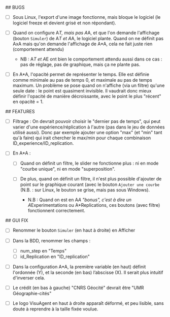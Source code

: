 ## BUGS
- [ ] Sous Linux, l'export d'une image fonctionne, mais bloque le logiciel (le logiciel freeze et devient grisé et non répondant).

 - [ ] Quand on configure A*T, mais pas A*A, et que l'on demande l'affichage (bouton `Simuler`) de A*T et A*A, le logiciel plante. Quand on ne définit pas AxA mais qu'on demande l'affichage de A*A, cela ne fait juste rien (comportement attendu)
	- NB : A*T et A*E ont bien le comportement attendu aussi dans ce cas : pas de réglage, pas de graphique, mais ça ne plante pas.
 
 - [ ] En A*A, l'opacité permet de représenter le temps. Elle est définie comme minimale au pas de temps 0, et maximale au pas de temps maximum. Un problème se pose quand on n'affiche (via un filtre) qu'une seule date : le point est quasiment invisible. Il vaudrait donc mieux définir l'opacité de manière décroissante, avec le point le plus "récent" en opacité = 1.

## FEATURES

- [ ] Filtrage : On devrait pouvoir choisir le "dernier pas de temps", qui peut varier d'une expérience/réplication à l'autre (pas dans le jeu de données utilisé aussi). Donc par exemple ajouter une option "max" (et "min" tant qu'à faire) qui irait chercher le max/min pour chaque combinaison ID_experience/ID_replication.

- [ ] En A*A :
	- [ ] Quand on définit un filtre, le slider ne fonctionne plus : ni en mode "courbe unique", ni en mode "superposition".

    - [ ] De plus, quand on définit un filtre, il n'est plus possible d'ajouter de point sur le graphique courant (avec le bouton `Ajouter une courbe` (N.B. : sur Linux, le bouton se grise, mais pas sous Windows).
        - N.B : Quand on est en A*A "bonus", c'est à dire un A*Experimentations ou A*Replications, ces boutons (avec filtre) fonctionnent correctement.


## GUI FIX

- [ ] Renommer le bouton `Simuler` (en haut à droite) en Afficher

- [ ] Dans la BDD, renommer les champs :
    - [ ] num_step en "Temps"
    - [ ] id_Replication en "ID_replication"

- [ ] Dans la configuration A*A, la première variable (en haut) définit l'ordonnée (Y), et la seconde (en bas) l’abscisse (X). Il serait plus intuitif d'inverser cela.

- [ ] Le crédit (en bas à gauche) "CNRS Géocité" devrait être "UMR Géographie-cités"

- [ ] Le logo VisuAgent en haut à droite apparaît déformé, et peu lisible, sans doute à reprendre à la taille fixée voulue.